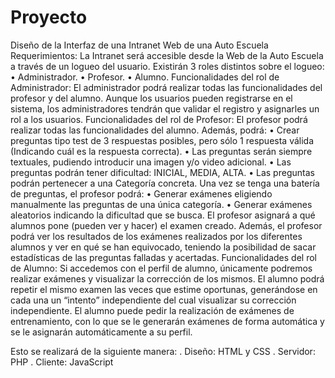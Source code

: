 # Proyecto
Diseño de la Interfaz de una Intranet Web de una Auto Escuela
Requerimientos:
La Intranet será accesible desde la Web de la Auto Escuela a través de un logueo del usuario.
Existirán 3 roles distintos sobre el logueo:
• Administrador.
• Profesor.
• Alumno.
Funcionalidades del rol de Administrador:
El administrador podrá realizar todas las funcionalidades del profesor y del alumno.
Aunque los usuarios pueden registrarse en el sistema, los administradores tendrán que validar
el registro y asignarles un rol a los usuarios.
Funcionalidades del rol de Profesor:
El profesor podrá realizar todas las funcionalidades del alumno.
Además, podrá:
• Crear preguntas tipo test de 3 respuestas posibles, pero sólo 1 respuesta válida
(Indicando cuál es la respuesta correcta).
• Las preguntas serán siempre textuales, pudiendo introducir una imagen y/o video
adicional.
• Las preguntas podrán tener dificultad: INICIAL, MEDIA, ALTA.
• Las preguntas podrán pertenecer a una Categoría concreta.
Una vez se tenga una batería de preguntas, el profesor podrá:
• Generar exámenes eligiendo manualmente las preguntas de una única categoría.
• Generar exámenes aleatorios indicando la dificultad que se busca.
El profesor asignará a qué alumnos pone (pueden ver y hacer) el examen creado.
Además, el profesor podrá ver los resultados de los exámenes realizados por los diferentes
alumnos y ver en qué se han equivocado, teniendo la posibilidad de sacar estadísticas de las
preguntas falladas y acertadas.
Funcionalidades del rol de Alumno:
Si accedemos con el perfil de alumno, únicamente podremos realizar exámenes y visualizar la
corrección de los mismos.
El alumno podrá repetir el mismo examen las veces que estime oportunas, generándose en
cada una un “intento” independiente del cual visualizar su corrección independiente.
El alumno puede pedir la realización de exámenes de entrenamiento, con lo que se le
generarán exámenes de forma automática y se le asignarán automáticamente a su perfil.

Esto se realizará de la siguiente manera:
. Diseño: HTML y CSS
. Servidor: PHP
. Cliente: JavaScript
